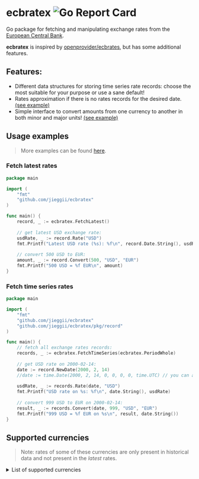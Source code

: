 # ecbratex ![Go Report Card](https://goreportcard.com/badge/github.com/jieggii/ecbratex)

Go package for fetching and manipulating exchange rates from the [European Central Bank](https://www.ecb.europa.eu/).

**ecbratex** is inspired by [openprovider/ecbrates](https://github.com/openprovider/ecbrates), but has some additional features.

## Features:
* Different data structures for storing time series rate records: choose the most suitable for your purpose or use a sane default!
* Rates approximation if there is no rates records for the desired date. [(see example)](/examples/time-series-rates/approximate/main.go)
* Simple interface to convert amounts from one currency to another in both minor and major units! [(see example)](/examples/latest-rates/convert-minors/main.go)

## Usage examples
> More examples can be found [here](/examples).

### Fetch latest rates

```go
package main

import (
    "fmt"
    "github.com/jieggii/ecbratex"
)

func main() {
    record, _ := ecbratex.FetchLatest()
  
    // get latest USD exchange rate:
    usdRate, _ := record.Rate("USD")
    fmt.Printf("Latest USD rate (%s): %f\n", record.Date.String(), usdRate)
  
    // convert 500 USD to EUR:
    amount, _ := record.Convert(500, "USD", "EUR")
    fmt.Printf("500 USD = %f EUR\n", amount)
}
```

### Fetch time series rates
```go
package main

import (
    "fmt"
    "github.com/jieggii/ecbratex"
    "github.com/jieggii/ecbratex/pkg/record"
)

func main() {
    // fetch all exchange rates records:
    records, _ := ecbratex.FetchTimeSeries(ecbratex.PeriodWhole)
  
    // get USD rate on 2000-02-14:
    date := record.NewDate(2000, 2, 14)
    //date := time.Date(2000, 2, 14, 0, 0, 0, 0, time.UTC) // you can also use time module instead
  
    usdRate, _ := records.Rate(date, "USD")
    fmt.Printf("USD rate on %s: %f\n", date.String(), usdRate)
  
    // convert 999 USD to EUR on 2000-02-14:
    result, _ := records.Convert(date, 999, "USD", "EUR")
    fmt.Printf("999 USD = %f EUR on %s\n", result, date.String())
}
```

## Supported currencies
> Note: rates of some of these currencies are only present in historical data and not present in the _latest_ rates.

<details>
<br>
<summary>List of supported currencies</summary>
AUD, BGN, BRL, CAD, CHF, CNY, CYP, CZK, DKK, EEK, EUR, GBP, HKD, HRK, HUF, IDR, ILS, INR, ISK, JPY, KRW, LTL, LVL, MTL, MXN, MYR, NOK, NZD, PHP, PLN, ROL, RON, RUB, SEK, SGD, SIT, SKK, THB, TRL, TRY, USD, ZAR.
</details>
